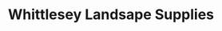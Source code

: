 ---
title: "Whittlesey Landsape Supplies"
url: /liberty-hill/whittlesey-landsape-supplies/
shop: garden centre
---